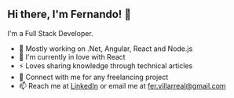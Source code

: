## Hi there, I'm Fernando! 👋

I'm a Full Stack Developer.

- 🔭  Mostly working on .Net, Angular, React and Node.js
- 🌱  I'm currently in love with React
- ⚡  Loves sharing knowledge through technical articles
- 👯  Connect with me for any freelancing project
- 📫  Reach me at [LinkedIn](https://www.linkedin.com/in/fervillarrealm/) or email me at [fer.villarreal@gmail.com](fer.villarreal@gmail.com)
